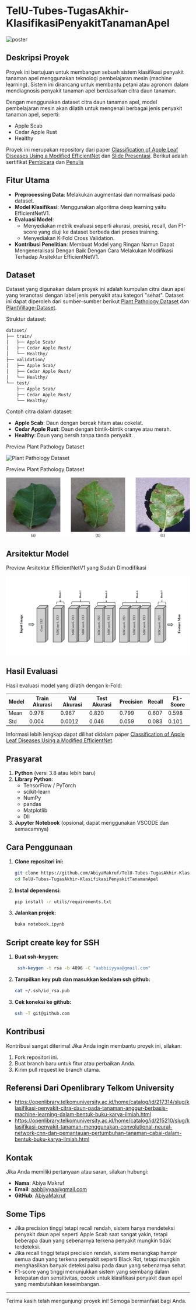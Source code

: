 # TelU-Tubes-TugasAkhir-KlasifikasiPenyakitTanamanApel
![poster](README/poster.png)
## Deskripsi Proyek
Proyek ini bertujuan untuk membangun sebuah sistem klasifikasi penyakit tanaman apel menggunakan teknologi pembelajaran mesin (machine learning). Sistem ini dirancang untuk membantu petani atau agronom dalam mendiagnosis penyakit tanaman apel berdasarkan citra daun tanaman.

Dengan menggunakan dataset citra daun tanaman apel, model pembelajaran mesin akan dilatih untuk mengenali berbagai jenis penyakit tanaman apel, seperti:
- Apple Scab
- Cedar Apple Rust
- Healthy

Proyek ini merupakan repository dari paper [Classification of Apple Leaf Diseases Using a Modified EfficientNet](README/Paper_Classification_of_Apple_Leaf_Diseases_Using_a_Modified_EfficientNet.pdf) dan [Slide Presentasi](README/Presentation_Slide_Classification_of_Apple_Leaf_Diseases_Using_a_Modified_EfficientNet.pdf). Berikut adalah sertifikat [Pembicara](README/Certificate_Presenter.pdf) dan [Penulis](README/Certificate_Author.pdf)

## Fitur Utama
- **Preprocessing Data**: Melakukan augmentasi dan normalisasi pada dataset.
- **Model Klasifikasi**: Menggunakan algoritma deep learning yaitu EfficientNetV1.
- **Evaluasi Model**: 
    - Menyediakan metrik evaluasi seperti akurasi, presisi, recall, dan F1-score yang diuji ke dataset berbeda dari proses training.
    - Menyediakan K-Fold Cross Validation.
- **Kontribusi Penelitian**: Membuat Model yang Ringan Namun Dapat Mengeneralisasi Dengan Baik Dengan Cara Melakukan Modifikasi Terhadap Arsitektur EfficientNetV1.

## Dataset
Dataset yang digunakan dalam proyek ini adalah kumpulan citra daun apel yang teranotasi dengan label jenis penyakit atau kategori "sehat". Dataset ini dapat diperoleh dari sumber-sumber berikut [Plant Pathology Dataset](https://www.kaggle.com/code/tarunpaparaju/plant-pathology-2020-eda-models) dan [PlantVillage-Dataset](https://github.com/spMohanty/PlantVillage-Dataset).

Struktur dataset:
```
dataset/
├── train/
│   ├── Apple Scab/
│   ├── Cedar Apple Rust/
│   └── Healthy/
├── validation/
│   ├── Apple Scab/
│   ├── Cedar Apple Rust/
│   └── Healthy/
└── test/
    ├── Apple Scab/
    ├── Cedar Apple Rust/
    └── Healthy/
```

Contoh citra dalam dataset:
- **Apple Scab**: Daun dengan bercak hitam atau cokelat.
- **Cedar Apple Rust**: Daun dengan bintik-bintik oranye atau merah.
- **Healthy**: Daun yang bersih tanpa tanda penyakit.

Preview Plant Pathology Dataset

![Plant Pathology Dataset](README/Plant_Pathology_Dataset.png)

Preview Plant Pathology Dataset

![Plant Village Dataset](README/Plant_Village_Dataset.png)

## Arsitektur Model
Preview Arsitektur EfficientNetV1 yang Sudah Dimodifikasi

![Arsitektur EfficientNetV1 Modifikasi](README/Architecture_of_Modified_EfficientNetV1.png)

## Hasil Evaluasi
Hasil evaluasi model yang dilatih dengan k-Fold:

| Model              | Train Akurasi | Val Akurasi | Test Akurasi | Precision | Recall | F1-Score |
|--------------------|-------------|-------------|------------|--------------|------------|--------------|
| Mean    | 0.978        | 0.967       | 0.820       | 0.799        | 0.607 | 0.598|
| Std         | 0.004       | 0.0012        | 0.046      | 0.059         |0.083 | 0.101|

Informasi lebih lengkap dapat dilihat didalam paper [Classification of Apple Leaf Diseases Using a Modified EfficientNet](README/Paper_Classification_of_Apple_Leaf_Diseases_Using_a_Modified_EfficientNet.pdf).


## Prasyarat
1. **Python** (versi 3.8 atau lebih baru)
2. **Library Python**:
   - TensorFlow / PyTorch
   - scikit-learn
   - NumPy
   - pandas
   - Matplotlib
   - Dll
3. **Jupyter Notebook** (opsional, dapat menggunakan VSCODE dan semacamnya)

## Cara Penggunaan
1. **Clone repositori ini:**
   ```bash
   git clone https://github.com/AbiyaMakruf/TelU-Tubes-TugasAkhir-KlasifikasiPenyakitTanamanApel.git
   cd TelU-Tubes-TugasAkhir-KlasifikasiPenyakitTanamanApel
   ```

2. **Instal dependensi:**
   ```bash
   pip install -r utils/requirements.txt
   ```

3. **Jalankan projek:**
    ```bash
    buka notebook.ipynb
   ```

## Script create key for SSH
1. **Buat ssh-keygen:**
   ```bash
    ssh-keygen -t rsa -b 4096 -C "aabbiiyyaa@gmail.com"
   ```

2. **Tampilkan key pub dan masukkan kedalam ssh github:**
   ```bash
   cat ~/.ssh/id_rsa.pub
   ```

3. **Cek koneksi ke github:**
    ```bash
    ssh -T git@github.com
    ```

## Kontribusi
Kontribusi sangat diterima! Jika Anda ingin membantu proyek ini, silakan:
1. Fork repositori ini.
2. Buat branch baru untuk fitur atau perbaikan Anda.
3. Kirim pull request ke branch utama.

## Referensi Dari Openlibrary Telkom University
- https://openlibrary.telkomuniversity.ac.id/home/catalog/id/217314/slug/klasifikasi-penyakit-citra-daun-pada-tanaman-anggur-berbasis-machine-learning-dalam-bentuk-buku-karya-ilmiah.html
- https://openlibrary.telkomuniversity.ac.id/home/catalog/id/215210/slug/klasifikasi-penyakit-tanaman-menggunakan-convolutional-neural-network-cnn-dan-pemantauan-pertumbuhan-tanaman-cabai-dalam-bentuk-buku-karya-ilmiah.html

## Kontak
Jika Anda memiliki pertanyaan atau saran, silakan hubungi:
- **Nama**: Abiya Makruf
- **Email**: [aabbiiyyaa@gmail.com](mailto:aabbiiyyaa@gmail.com)
- **GitHub**: [AbiyaMakruf](https://github.com/AbiyaMakruf)

## Some Tips
- Jika precision tinggi tetapi recall rendah, sistem hanya mendeteksi penyakit daun apel seperti Apple Scab saat sangat yakin, tetapi beberapa daun yang sebenarnya terkena penyakit mungkin tidak terdeteksi.
- Jika recall tinggi tetapi precision rendah, sistem menangkap hampir semua daun yang terkena penyakit seperti Black Rot, tetapi mungkin menghasilkan banyak deteksi palsu pada daun yang sebenarnya sehat.
- F1-score yang tinggi menunjukkan sistem yang seimbang dalam ketepatan dan sensitivitas, cocok untuk klasifikasi penyakit daun apel yang membutuhkan keseimbangan.

---

Terima kasih telah mengunjungi proyek ini! Semoga bermanfaat bagi Anda.

